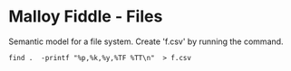 # Malloy Fiddle - Files

Semantic model for a file system.  Create 'f.csv' by running the command.

```
find .  -printf "%p,%k,%y,%TF %TT\n"  > f.csv
```




 
